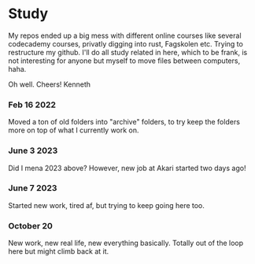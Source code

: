 # Study

My repos ended up a big mess with different online courses like several codecademy courses, privatly digging into rust, Fagskolen etc.
Trying to restructure my github. I'll do all study related in here, which to be frank, is not
interesting for anyone but myself to move files between computers, haha.

Oh well. Cheers!
Kenneth


### Feb 16 2022
Moved a ton of old folders into "archive" folders, to try keep the folders more on top of what I currently work on.

### June 3 2023
Did I mena 2023 above?
However, new job at Akari started two days ago!

### June 7 2023
Started new work, tired af, but trying to keep going here too.

### October 20
New work, new real life, new everything basically. Totally out of the loop here but might climb back
at it.
